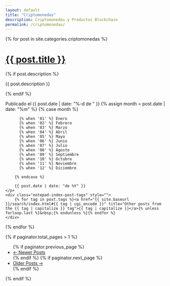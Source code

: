 ```yaml
---
layout: default
title: "Criptomonedas"
description: Criptomonedas y Productos Blockchain
permalink: /criptomonedas/
---
```


{% for post in site.categories.criptomonedas %}
<div class="post-preview">
    <a href="{{ post.url | prepend: site.baseurl }}">
        <h1 class="post-title-list">            {{ post.title }}
        </h1>
    </a>
        {% if post.description %}
        <p class="post-description">
            {{ post.description }}
        </p>
        {% endif %}
    <p class="post-meta" style="margin-bottom:5px">
        Publicado el 
        {{ post.date | date: "%-d de " }}
        {% assign month = post.date | date: "%m" %}
        {% case month %}

          {% when '01' %} Enero
          {% when '02' %} Febrero
          {% when '03' %} Marzo
          {% when '04' %} Abril
          {% when '05' %} Mayo
          {% when '06' %} Junio
          {% when '07' %} Julio
          {% when '08' %} Agosto
          {% when '09' %} Septiembre
          {% when '10' %} Octubre
          {% when '11' %} Noviembre
          {% when '12' %} Diciembre

        {% endcase %}
       
        {{ post.date | date: "de %Y" }}
    </p>
	<div class="notepad-index-post-tags" style="">
		{% for tag in post.tags %}<a href="{{ site.baseurl }}/search/index.html#{{ tag | cgi_encode }}" title="Other posts from the {{ tag | capitalize }} tag">{{ tag | capitalize }}</a>{% unless forloop.last %}&nbsp;{% endunless %}{% endfor %}
	</div>
</div>
{% endfor %}

<!-- Pager -->
{% if paginator.total_pages > 1 %}
<ul class="pager">
    {% if paginator.previous_page %}
    <li class="previous">
        <a href="{{ paginator.previous_page_path | prepend: site.baseurl | replace: '//', '/' }}">&larr; Newer Posts</a>
    </li>
    {% endif %}
    {% if paginator.next_page %}
    <li class="next">
        <a href="{{ paginator.next_page_path | prepend: site.baseurl | replace: '//', '/' }}">Older Posts &rarr;</a>
    </li>
    {% endif %}
</ul>
{% endif %}
